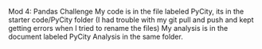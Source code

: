 Mod 4: Pandas Challenge
My code is in the file labeled PyCity, its in the starter code/PyCity folder (I had trouble with my git pull and push and kept getting errors when I tried to rename the files)
My analysis is in the document labeled PyCity Analysis in the same folder.
